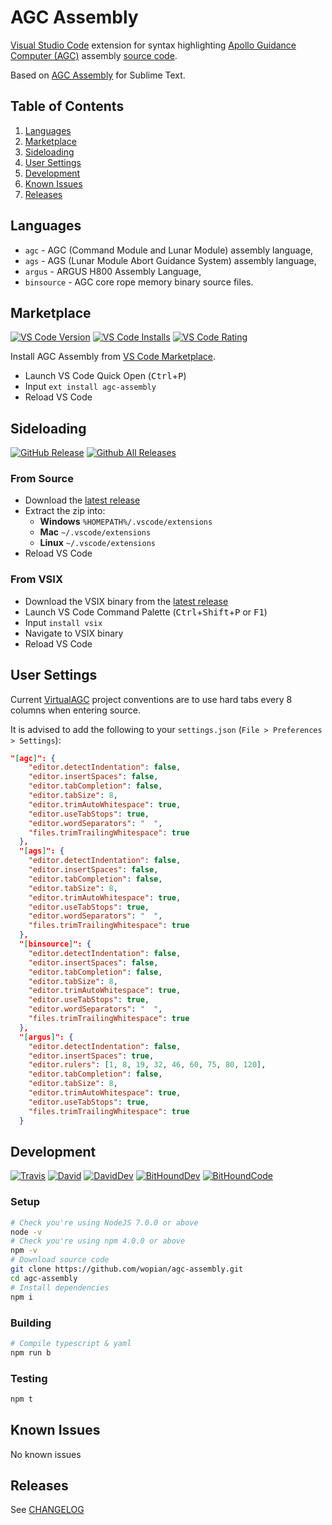 # AGC Assembly
[Visual Studio Code][0] extension for syntax highlighting [Apollo Guidance Computer (AGC)][1] assembly [source code][2].

Based on [AGC Assembly][3] for Sublime Text.

## Table of Contents
1. [Languages](#languages)
1. [Marketplace](#marketplace)
1. [Sideloading](#sideloading)
1. [User Settings](#user-settings)
1. [Development](#development)
1. [Known Issues](#known-issues)
1. [Releases](#releases)

## Languages
- `agc` - AGC (Command Module and Lunar Module) assembly language,
- `ags` - AGS (Lunar Module Abort Guidance System) assembly language,
- `argus` - ARGUS H800 Assembly Language,
- `binsource` - AGC core rope memory binary source files.

## Marketplace
[![VS Code Version]][6]
[![VS Code Installs]][6]
[![VS Code Rating]][6]

Install AGC Assembly from [VS Code Marketplace][6].
- Launch VS Code Quick Open (<kbd>Ctrl</kbd>+<kbd>P</kbd>)
- Input `ext install agc-assembly`
- Reload VS Code

## Sideloading
[![GitHub Release]][7]
[![Github All Releases]][7]

### From Source
- Download the [latest release][7]
- Extract the zip into:
    - **Windows** `%HOMEPATH%/.vscode/extensions`
    - **Mac** `~/.vscode/extensions`
    - **Linux** `~/.vscode/extensions`
- Reload VS Code

### From VSIX
- Download the VSIX binary from the [latest release][7]
- Launch VS Code Command Palette (<kbd>Ctrl</kbd>+<kbd>Shift</kbd>+<kbd>P</kbd> or <kbd>F1</kbd>)
- Input `install vsix`
- Navigate to VSIX binary
- Reload VS Code

## User Settings
Current [VirtualAGC][1] project conventions are to use hard tabs every 8 columns when entering source. 

It is advised to add the following to your `settings.json` (`File > Preferences > Settings`):
```json
"[agc]": {
    "editor.detectIndentation": false,
    "editor.insertSpaces": false,
    "editor.tabCompletion": false,
    "editor.tabSize": 8,
    "editor.trimAutoWhitespace": true,
    "editor.useTabStops": true,
    "editor.wordSeparators": "  ",
    "files.trimTrailingWhitespace": true
  },
  "[ags]": {
    "editor.detectIndentation": false,
    "editor.insertSpaces": false,
    "editor.tabCompletion": false,
    "editor.tabSize": 8,
    "editor.trimAutoWhitespace": true,
    "editor.useTabStops": true,
    "editor.wordSeparators": "  ",
    "files.trimTrailingWhitespace": true
  },
  "[binsource]": {
    "editor.detectIndentation": false,
    "editor.insertSpaces": false,
    "editor.tabCompletion": false,
    "editor.tabSize": 8,
    "editor.trimAutoWhitespace": true,
    "editor.useTabStops": true,
    "editor.wordSeparators": "  ",
    "files.trimTrailingWhitespace": true
  },
  "[argus]": {
    "editor.detectIndentation": false,
    "editor.insertSpaces": true,
    "editor.rulers": [1, 8, 19, 32, 46, 60, 75, 80, 120],
    "editor.tabCompletion": false,
    "editor.tabSize": 8,
    "editor.trimAutoWhitespace": true,
    "editor.useTabStops": true,
    "files.trimTrailingWhitespace": true
  }
```

## Development

[![Travis]][8]
[![David]][9]
[![DavidDev]][10]
[![BitHoundDev]][11]
[![BitHoundCode]][12]

### Setup
```bash
# Check you're using NodeJS 7.0.0 or above
node -v
# Check you're using npm 4.0.0 or above
npm -v
# Download source code
git clone https://github.com/wopian/agc-assembly.git
cd agc-assembly
# Install dependencies
npm i
```

### Building
```bash
# Compile typescript & yaml
npm run b
```

### Testing
```bash
npm t
```

## Known Issues
No known issues

## Releases
See [CHANGELOG](https://github.com/wopian/agc-assembly/blob/master/CHANGELOG.md)

[Travis]:https://img.shields.io/travis/wopian/agc-assembly.svg?style=flat-square
[GitHub Release]:https://img.shields.io/github/release/wopian/agc-assembly.svg?style=flat-square
[GitHub All Releases]:https://img.shields.io/github/downloads/wopian/agc-assembly/total.svg?style=flat-square
[VS Code Version]:http://vsmarketplacebadge.apphb.com/version-short/wopian.agc-assembly.svg?style=flat-square
[VS Code Installs]:http://vsmarketplacebadge.apphb.com/installs/wopian.agc-assembly.svg?style=flat-square
[VS Code Rating]:http://vsmarketplacebadge.apphb.com/rating-short/wopian.agc-assembly.svg?style=flat-square
[David]:https://img.shields.io/david/wopian/agc-assembly.svg?style=flat-square
[DavidDev]:https://img.shields.io/david/dev/wopian/agc-assembly.svg?style=flat-square
[BitHoundDev]:https://img.shields.io/bithound/devDependencies/github/wopian/agc-assembly.svg?style=flat-square
[BitHoundCode]:https://img.shields.io/bithound/code/github/wopian/agc-assembly.svg?style=flat-square

[0]:https://code.visualstudio.com/
[1]:http://www.ibiblio.org/apollo/
[2]:https://github.com/rburkey2005/virtualagc
[3]:https://github.com/jimlawton/AGC-Assembly
[4]:https://nodejs.org/en/
[5]:https://www.npmjs.com/
[6]:https://marketplace.visualstudio.com/items?itemName=wopian.agc-assembly
[7]:https://github.com/wopian/agc-assembly/releases
[8]:https://travis-ci.org/wopian/agc-assembly
[9]:https://david-dm.org/wopian/agc-assembly
[10]:https://david-dm.org/wopian/agc-assembly?type=dev
[11]:https://www.bithound.io/github/wopian/agc-assembly/master/dependencies/npm
[12]:https://www.bithound.io/github/wopian/agc-assembly
